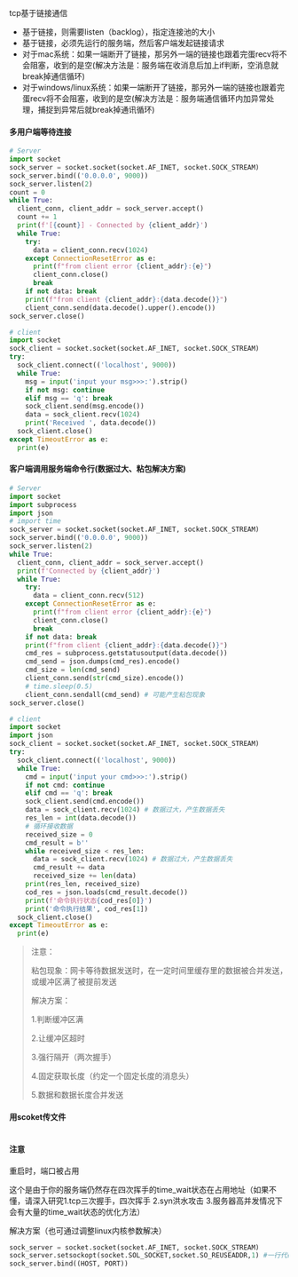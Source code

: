 tcp基于链接通信

-   基于链接，则需要listen（backlog），指定连接池的大小
-   基于链接，必须先运行的服务端，然后客户端发起链接请求
-   对于mac系统：如果一端断开了链接，那另外一端的链接也跟着完蛋recv将不会阻塞，收到的是空(解决方法是：服务端在收消息后加上if判断，空消息就break掉通信循环)
-   对于windows/linux系统：如果一端断开了链接，那另外一端的链接也跟着完蛋recv将不会阻塞，收到的是空(解决方法是：服务端通信循环内加异常处理，捕捉到异常后就break掉通讯循环)

#### 多用户端等待连接

```python
# Server
import socket
sock_server = socket.socket(socket.AF_INET, socket.SOCK_STREAM)
sock_server.bind(('0.0.0.0', 9000))
sock_server.listen(2)
count = 0
while True:
  client_conn, client_addr = sock_server.accept()
  count += 1
  print(f'[{count}] - Connected by {client_addr}')
  while True:
    try:
      data = client_conn.recv(1024)
    except ConnectionResetError as e:
      print(f"from client error {client_addr}:{e}")
      client_conn.close()
      break
    if not data: break
    print(f"from client {client_addr}:{data.decode()}")
    client_conn.send(data.decode().upper().encode())
sock_server.close()

# client
import socket
sock_client = socket.socket(socket.AF_INET, socket.SOCK_STREAM)
try:
  sock_client.connect(('localhost', 9000))
  while True:
    msg = input('input your msg>>>:').strip()
    if not msg: continue
    elif msg == 'q': break
    sock_client.send(msg.encode())
    data = sock_client.recv(1024)
    print('Received ', data.decode())
  sock_client.close()
except TimeoutError as e:
  print(e)
```

#### 客户端调用服务端命令行(数据过大、粘包解决方案)

```python
# Server
import socket
import subprocess
import json
# import time
sock_server = socket.socket(socket.AF_INET, socket.SOCK_STREAM)
sock_server.bind(('0.0.0.0', 9000))
sock_server.listen(2)
while True:
  client_conn, client_addr = sock_server.accept()
  print(f'Connected by {client_addr}')
  while True:
    try:
      data = client_conn.recv(512)
    except ConnectionResetError as e:
      print(f"from client error {client_addr}:{e}")
      client_conn.close()
      break
    if not data: break
    print(f"from client {client_addr}:{data.decode()}")
    cmd_res = subprocess.getstatusoutput(data.decode())
    cmd_send = json.dumps(cmd_res).encode()
    cmd_size = len(cmd_send)
    client_conn.send(str(cmd_size).encode()) 
    # time.sleep(0.5)
    client_conn.sendall(cmd_send) # 可能产生粘包现象
sock_server.close()

# client
import socket
import json
sock_client = socket.socket(socket.AF_INET, socket.SOCK_STREAM)
try:
  sock_client.connect(('localhost', 9000))
  while True:
    cmd = input('input your cmd>>>:').strip()
    if not cmd: continue
    elif cmd == 'q': break
    sock_client.send(cmd.encode())
    data = sock_client.recv(1024) # 数据过大，产生数据丢失
    res_len = int(data.decode())
    # 循环接收数据
    received_size = 0
    cmd_result = b''
    while received_size < res_len:
      data = sock_client.recv(1024) # 数据过大，产生数据丢失
      cmd_result += data
      received_size += len(data)
    print(res_len, received_size)
    cod_res = json.loads(cmd_result.decode())
    print(f'命令执行状态{cod_res[0]}')
    print('命令执行结果', cod_res[1])
  sock_client.close()
except TimeoutError as e:
  print(e)
```

>   注意：
>
>   粘包现象：网卡等待数据发送时，在一定时间里缓存里的数据被合并发送，或缓冲区满了被提前发送
>
>   解决方案：
>
>   1.判断缓冲区满
>
>   2.让缓冲区超时
>
>   3.强行隔开（两次握手）
>
>   4.固定获取长度（约定一个固定长度的消息头）
>
>   5.数据和数据长度合并发送

#### 用scoket传文件

```python

```

#### 注意

重启时，端口被占用

这个是由于你的服务端仍然存在四次挥手的time_wait状态在占用地址（如果不懂，请深入研究1.tcp三次握手，四次挥手 2.syn洪水攻击 3.服务器高并发情况下会有大量的time_wait状态的优化方法）

解决方案（也可通过调整linux内核参数解决）

```python
sock_server = socket.socket(socket.AF_INET, socket.SOCK_STREAM)
sock_server.setsockopt(socket.SOL_SOCKET,socket.SO_REUSEADDR,1) #一行代码搞定，写在bind之前
sock_server.bind((HOST, PORT))
```

